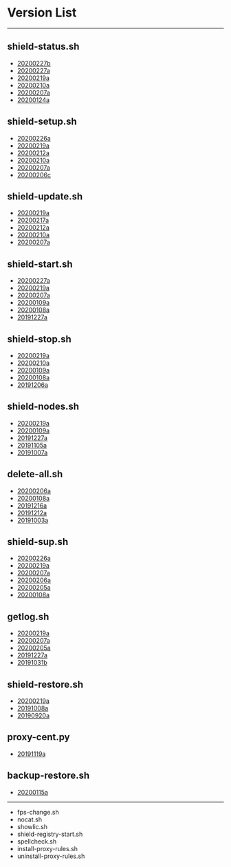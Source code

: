 # Version List
***

## shield-status.sh
* [20200227b](https://github.com/AshisutoCV/scripts/blob/master/ChangeLog.md#ver20200227b---20200227)
* [20200227a](https://github.com/AshisutoCV/scripts/blob/master/ChangeLog.md#ver20200227a---20200227)
* [20200219a](https://github.com/AshisutoCV/scripts/blob/master/ChangeLog.md#ver20200219a---20200219)
* [20200210a](https://github.com/AshisutoCV/scripts/blob/master/ChangeLog.md#ver20200210a---20200210)
* [20200207a](https://github.com/AshisutoCV/scripts/blob/master/ChangeLog.md#ver20200207a---20200207)
* [20200124a](https://github.com/AshisutoCV/scripts/blob/master/ChangeLog.md#ver20200124a---20200124)

## shield-setup.sh
* [20200226a](https://github.com/AshisutoCV/scripts/blob/master/ChangeLog.md#ver20200226a---20200226)
* [20200219a](https://github.com/AshisutoCV/scripts/blob/master/ChangeLog.md#ver20200219a---20200219)
* [20200212a](https://github.com/AshisutoCV/scripts/blob/master/ChangeLog.md#ver20200212a---20200212)
* [20200210a](https://github.com/AshisutoCV/scripts/blob/master/ChangeLog.md#ver20200210a---20200210)
* [20200207a](https://github.com/AshisutoCV/scripts/blob/master/ChangeLog.md#ver20200207a---20200207)
* [20200206c](https://github.com/AshisutoCV/scripts/blob/master/ChangeLog.md#ver20200206c---20200206)

## shield-update.sh
* [20200219a](https://github.com/AshisutoCV/scripts/blob/master/ChangeLog.md#ver20200219a---20200219)
* [20200217a](https://github.com/AshisutoCV/scripts/blob/master/ChangeLog.md#ver20200217a---20200217)
* [20200212a](https://github.com/AshisutoCV/scripts/blob/master/ChangeLog.md#ver20200212a---20200212)
* [20200210a](https://github.com/AshisutoCV/scripts/blob/master/ChangeLog.md#ver20200210a---20200210)
* [20200207a](https://github.com/AshisutoCV/scripts/blob/master/ChangeLog.md#ver20200207a---20200207)

## shield-start.sh
* [20200227a](https://github.com/AshisutoCV/scripts/blob/master/ChangeLog.md#ver20200227a---20200227)
* [20200219a](https://github.com/AshisutoCV/scripts/blob/master/ChangeLog.md#ver20200219a---20200219)
* [20200207a](https://github.com/AshisutoCV/scripts/blob/master/ChangeLog.md#ver20200207a---20200207)
* [20200109a](https://github.com/AshisutoCV/scripts/blob/master/ChangeLog.md#ver20200109a---20200109)
* [20200108a](https://github.com/AshisutoCV/scripts/blob/master/ChangeLog.md#ver20200108a---20200108)
* [20191227a](https://github.com/AshisutoCV/scripts/blob/master/ChangeLog.md#ver20191227a---20191227)

## shield-stop.sh
* [20200219a](https://github.com/AshisutoCV/scripts/blob/master/ChangeLog.md#ver20200219a---20200219)
* [20200210a](https://github.com/AshisutoCV/scripts/blob/master/ChangeLog.md#ver20200210a---20200210)
* [20200109a](https://github.com/AshisutoCV/scripts/blob/master/ChangeLog.md#ver20200109a---20200109)
* [20200108a](https://github.com/AshisutoCV/scripts/blob/master/ChangeLog.md#ver20200108a---20200108)
* [20191206a](https://github.com/AshisutoCV/scripts/blob/master/ChangeLog.md#ver20191206a---20191206)

## shield-nodes.sh
* [20200219a](https://github.com/AshisutoCV/scripts/blob/master/ChangeLog.md#ver20200219a---20200219)
* [20200109a](https://github.com/AshisutoCV/scripts/blob/master/ChangeLog.md#ver20200109a---20200109)
* [20191227a](https://github.com/AshisutoCV/scripts/blob/master/ChangeLog.md#ver20191227a---20191227)
* [20191105a](https://github.com/AshisutoCV/scripts/blob/master/ChangeLog.md#ver20191105a---20191105)
* [20191007a](https://github.com/AshisutoCV/scripts/blob/master/ChangeLog.md#ver20191007a---20191007)

## delete-all.sh
* [20200206a](https://github.com/AshisutoCV/scripts/blob/master/ChangeLog.md#ver20200206a---20200206)
* [20200108a](https://github.com/AshisutoCV/scripts/blob/master/ChangeLog.md#ver20200108a---20200108)
* [20191216a](https://github.com/AshisutoCV/scripts/blob/master/ChangeLog.md#ver20191216a---20191216)
* [20191212a](https://github.com/AshisutoCV/scripts/blob/master/ChangeLog.md#ver20191212a---20191212)
* [20191003a](https://github.com/AshisutoCV/scripts/blob/master/ChangeLog.md#ver20191003a---20191003)

## shield-sup.sh
* [20200226a](https://github.com/AshisutoCV/scripts/blob/master/ChangeLog.md#ver20200226a---20200226)
* [20200219a](https://github.com/AshisutoCV/scripts/blob/master/ChangeLog.md#ver20200219a---20200219)
* [20200207a](https://github.com/AshisutoCV/scripts/blob/master/ChangeLog.md#ver20200207a---20200207)
* [20200206a](https://github.com/AshisutoCV/scripts/blob/master/ChangeLog.md#ver20200206a---20200206)
* [20200205a](https://github.com/AshisutoCV/scripts/blob/master/ChangeLog.md#ver20200205a---20200205)
* [20200108a](https://github.com/AshisutoCV/scripts/blob/master/ChangeLog.md#ver20200108a---20200108)

## getlog.sh
* [20200219a](https://github.com/AshisutoCV/scripts/blob/master/ChangeLog.md#ver20200219a---20200219)
* [20200207a](https://github.com/AshisutoCV/scripts/blob/master/ChangeLog.md#ver20200207a---20200207)
* [20200205a](https://github.com/AshisutoCV/scripts/blob/master/ChangeLog.md#ver20200205a---20200205)
* [20191227a](https://github.com/AshisutoCV/scripts/blob/master/ChangeLog.md#ver20191227a---20191227)
* [20191031b](https://github.com/AshisutoCV/scripts/blob/master/ChangeLog.md#ver20191031b---20191031)

## shield-restore.sh
* [20200219a](https://github.com/AshisutoCV/scripts/blob/master/ChangeLog.md#ver20200219a---20200219)
* [20191008a](https://github.com/AshisutoCV/scripts/blob/master/ChangeLog.md#ver20191008a---20191008)
* [20190920a](https://github.com/AshisutoCV/scripts/blob/master/ChangeLog.md#ver20190920a---20190920)

## proxy-cent.py
* [20191119a](https://github.com/AshisutoCV/scripts/blob/master/ChangeLog.md#ver20191119a---20191119)

## backup-restore.sh
* [20200115a](https://github.com/AshisutoCV/scripts/blob/master/ChangeLog.md#ver20200115a---20200115)

***
* fps-change.sh
* nocat.sh
* showlic.sh
* shield-registry-start.sh
* spellcheck.sh
* install-proxy-rules.sh
* uninstall-proxy-rules.sh
